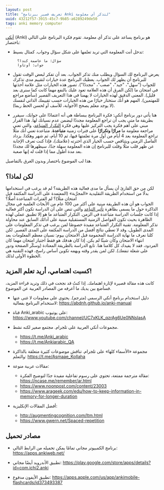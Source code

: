 ```yaml
---
layout: post
title: "تعريف قصير ببرنامج Anki لتذكر أي معلومة"
uuid: 43212f57-3915-45c7-9b85-a6289249de50
tags: anki memory computer
---
```


[أنكي][anki-wiki] (Anki) هو برنامج يساعد على تذكر أي معلومة.
تقوم فكرة البرنامج على التالي باختصار:
- تدخل أنت المعلومة التي تريد تعلمها على شكل سؤال وجواب. كمثال بسيط:

        سؤال: ما عاصمة كندا؟
        جواب: أوتاوا
- يعرض البرنامج لك السؤال ويطلب منك تذكر الجواب. بعد أن تفكر لبعض الوقت تقول للبرنامج أن يظهر لك الجواب.
  يعطيك البرنامج عدة خيارات لتقييم مدى تذكرك للجواب ("سهل"، "جيد"، "صعب"، "مجددًا").
  تصور هذه الخيارات مثل علامة أخذتها في امتحان ما (لكن الفرق أن هذه العلامة تعود عليك بالنفع مهما كانت كما سنرى بعد قليل).
  المعنى الدقيق لهذه الخيارات لا يهمنا في هذا التعريف القصير (سأضع مراجع للمهتمين).
  المهم هو أنك ستختار خيارًا من هذه الخيارات حسب تقييمك الذاتي لنفسك (لا يوجد معلم يصحح الأجوابة، للأسف أو لحسن الحظ ربما).
- هنا يأتي دور برنامج أنكي: فكرة البرنامج ببساطة هي أنه اعتمادًا على جوابك، سيقرر بطريقة ما متى يجب أن تراجع المعلومة مجددًا ليضمن عدم نسيانك لها.
  هذا القرار مبني على أهم فكرة يجب التركيز عليها وهي فكرة [التكرار المتباعد][sr-wiki]،
  والتي تعني مراجعة معلومة ما **مرارًا وتكرارًا** على فترات زمنية **متباعدة**. متباعدة تعني أنك مثلًا تراجع المعلومة بعد 4 أيام من أول مرة تعلمتها فيها، ثم 10 أيام، ثم شهر وهكذا.
  يزداد الفاصل الزمني ويتناقص حسب الخيار الذي اخترته (علامتك)، فإذا كنت تعرف الإجابة عن ظهر قلب مثلًا وقلت للبرنامج إن هذه المعلومة سهلة جدًا، سيظهرها لك مجددًا بعد مدة أطول
  مما إذا قلت له إنها صعبة.

هذا لب الموضوع باختصار وبدون الغرق بالتفاصيل.

## لكن لماذا؟

لكن من حق القارئ أن يسأل ما مدى فعالية هذه الطريقة؟ لم قد يرغب في استخدامها بدلًا من استخدام الطريقة التقليدية «المجرَّبة» (المعتمدة على الدراسة المكثفة قبل امتحان مثلًا)؟ لم الفترات المتباعدة أصلًا؟  
الجواب هو أن هذه الطريقة مبنية على أكثر من 100 عام من الأبحاث العلمية في مجال الذاكرة حول ما يسمى بظاهرة [تأثير التباعد][spacing-effect-wiki]
والتي تنص على أن الدراسة تكون أكثر فعالية إذا كانت جلسات الدراسة متباعدة في الزمن.
التكرار المتباعد ما هو إلا تطبيق عملي لهذه الظاهرة بحيث تكون الفواصل الزمنية المستقبلية مبنية على أدائك السابق عند محاولة تذكر المعلومة.
تقنية التكرار المتباعد مفيدة خصوصًا لمن يرغب في تذكر المعلومات على المدى الطويل، وقد لا تعطي نتائج أفضل من الدراسة المكثفة على المدى القصير.
لكن كلنا نعرف ما نهاية الدراسة المحمومة قبل الامتحان بيوم: نسيان معظم المعلومات بعد انتهاء الامتحان وكأن شيئًا لم يكن.
إذا كان هدفك هو فقط اجتياز امتحان مهما كان المردود، فقد لا يفيدك كل كلامنا هنا. تابع الدراسة بالطريقة المعتادة (وسكّر الصفحة ودور على شغلة تنفعك).
لكن لمن يقدر وقته ويهمه تكوين أساس راسخ، فهذه التقنية هي الخطوة الأولى لذلك.

## كسبت اهتمامي، أريد تعلم المزيد!

كانت هذه مقالة قصيرة لإثارة اهتمامك. إذا كنتُ قد نجحت في ذلك وتريد قراءة المزيد،
فسأضع بين يديك ما أعرفه من المصادر العربية عن الموضوع.

- دليل استخدام برنامج أنكي الرسمي (مترجم).
  يحتوي على معلومات لا غنى عنها لاستخدام البرنامج بفعالية: <https://abdnh.github.io/anki-manual>

- قناة  Anki_arabic على يوتيوب: <https://www.youtube.com/channel/UC7xKLK_qzrAg6Ue0NNsIasA>

- مجموعات أنكي العربية على تلجرام. مجتمع صغير لكنه نشط.
  - <https://t.me/Anki_arabic>
  - <https://t.me/Ankiarabic_QA>

- مجموعة «الأسماء كلها» على تلجرام. تناقش موضوعات كثيرة متعلقة بالذاكرة والتعلم:
  <https://t.me/Asmaae_Kollaha>

- مقالات عربية منوعة:
  - مقالة مترجمة ممتعة، تحتوي على رسوم تفاعلية مفيدة جدًا لتوضيح الفكرة: <https://ncase.me/remember/ar.html>
  - <https://www.noonpost.com/content/23003>
  - <https://www.arageek.com/edu/how-to-keep-information-in-memory-for-longer-duration>

- أفضل المقالات الإنكليزية:
  - <http://augmentingcognition.com/ltm.html>
  - <https://www.gwern.net/Spaced-repetition>

## مصادر تحميل

- برنامج الكمبيوتر مجاني تمامًا يمكن تحميله من الرابط التالي: <https://apps.ankiweb.net/>

- تطبيق الأندرويد أيضًا مجاني: <https://play.google.com/store/apps/details?id=com.ichi2.anki>

- تطبيق الأيفون مدفوع: <https://apps.apple.com/us/app/ankimobile-flashcards/id373493387>


[anki-wiki]: https://ar.wikipedia.org/wiki/%D8%A3%D9%86%D9%83%D9%8A

[sr-wiki]: https://ar.wikipedia.org/wiki/%D8%AA%D9%83%D8%B1%D8%A7%D8%B1_%D9%85%D8%AA%D8%A8%D8%A7%D8%B9%D8%AF

[spacing-effect-wiki]: https://ar.wikipedia.org/wiki/%D8%AA%D8%A3%D8%AB%D9%8A%D8%B1_%D8%A7%D9%84%D8%AA%D8%A8%D8%A7%D8%B9%D8%AF
